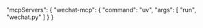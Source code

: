"mcpServers": {
    "wechat-mcp": {
      "command": "uv",
      "args": [
        "run",
        "wechat.py"
      ]
    }
}
